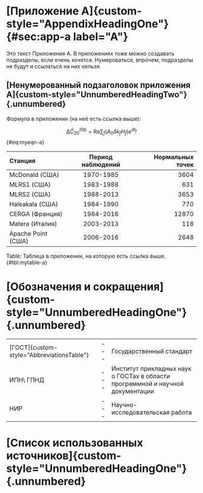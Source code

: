 
# [Приложение А]{custom-style="AppendixHeadingOne"} {#sec:app-a label="A"}

Это текст Приложения А. В приложениях тоже можно создавать подразделы,
если очень хочется. Нумероваться, впрочем, подразделы не будут и ссылаться
на них нельзя.

## [Ненумерованный подзаголовок приложения А]{custom-style="UnnumberedHeadingTwo"} {.unnumbered}

Формула в приложении (на неё есть ссылка выше):

$$\mathrm{\Delta}\bar{C}_{20}^\mathrm{(fd)} = \mathrm{Re}\sum_f(A_0\delta k_f H_f) e^{i{\theta_f}}
$$ {#eq:myeqn-a}

| Станция            | Период наблюдений | Нормальных точек | 
|:-------------------|:-----------------:|-----------------:|
| McDonald (США)     | 1970-1985         |  3604            |
| MLRS1 (США)        | 1983-1988         |  631             |
| MLRS2 (США)        | 1988-2013         |  3653            |
| Haleakala (США)    | 1984-1990         |  770             |
| CERGA (Франция)    | 1984-2016         |  12870           |
| Matera (Италия)    | 2003-2013         |  118             |
| Apache Point (США) | 2006-2016         |  2648            |

Table: Таблица в приложении, на которую есть ссылка выше. {#tbl:mytable-a}

# [Обозначения и сокращения]{custom-style="UnnumberedHeadingOne"} {.unnumbered}

|    |     |    |
|:---|:---:|:---|
| [ГОСТ]{custom-style="AbbreviationsTable"} | --- | Государственный стандарт |
| ИПН\ ГПНД | --- | Институт прикладных наук о ГОСТах в области программной и научной документации |
| НИР | --- | Научно-исследовательская работа |
 
# [Список использованных источников]{custom-style="UnnumberedHeadingOne"} {.unnumbered}

<div id="refs" class="references" custom-style="ReferenceItem">
</div>
